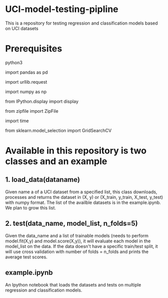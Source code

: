 # UCI-model-testing-pipline
This is a repository for testing regression and classification models based on UCI datasets


# Prerequisites
python3

import pandas as pd 

import urllib.request

import numpy as np

from IPython.display import display

from zipfile import ZipFile

import time

from sklearn.model_selection import GridSearchCV


# Available in this repository is two classes and an example
## 1. load_data(dataname)
Given name a of a UCI dataset from a specified list, this class downloads, processes and returns the dataset in (X, y) or (X_train, y_train, X_test, y_test) with numpy format. The list of the availble datasets is in the example.ipynb. We plan to grow this list.
## 2. test(data_name, model_list, n_folds=5)
Given the data_name and a list of trainable models (needs to perform model.fit(X,y) and model.score(X,y)), it will evaluate each model in the model_list on the data. If the data doesn't have a specific train/test split, it will use cross validation with number of folds = n_folds and prints the average test scores.
## example.ipynb
An Ipython notebook that loads the datasets and tests on multiple regression and classification models. 

